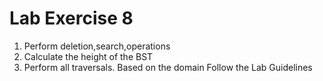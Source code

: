 # Lab Exercise 8
1. Perform deletion,search,operations
2. Calculate the  height of the BST
3. Perform all traversals.
Based on the  domain
Follow the Lab Guidelines